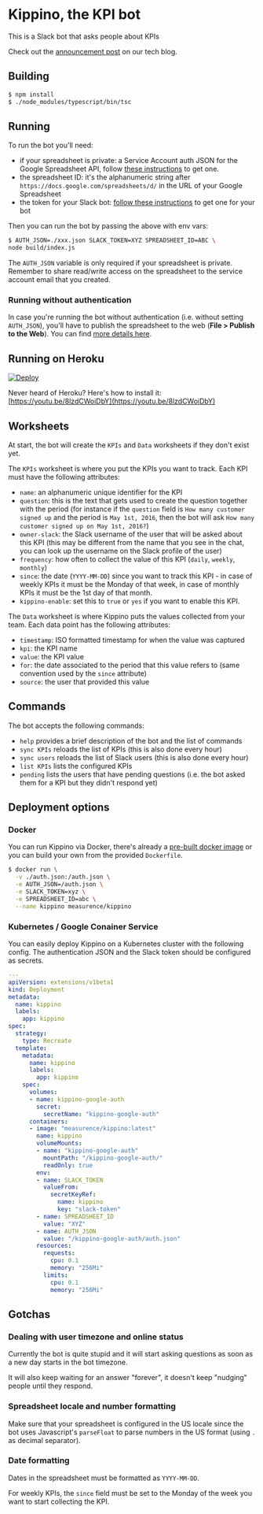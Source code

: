 # Kippino, the KPI bot

This is a Slack bot that asks people about KPIs

Check out the [announcement post](http://www.measurence.com/tech-blog/2016/10/25/tracking-kpis-with-slack.html) on our tech blog.

## Building

```bash
$ npm install
$ ./node_modules/typescript/bin/tsc
```

## Running

To run the bot you'll need:

* if your spreadsheet is private: a Service Account auth JSON for the Google Spreadsheet API, follow [these instructions](https://www.npmjs.com/package/google-spreadsheet#service-account-recommended-method) to get one. 
* the spreadsheet ID: it's the alphanumeric string after `https://docs.google.com/spreadsheets/d/` in the URL of your Google Spreadsheet
* the token for your Slack bot: [follow these instructions](https://github.com/howdyai/botkit/blob/master/readme-slack.md#getting-started) to get one for your bot 

Then you can run the bot by passing the above with env vars:

```bash
$ AUTH_JSON=./xxx.json SLACK_TOKEN=XYZ SPREADSHEET_ID=ABC \
node build/index.js
```

The `AUTH_JSON` variable is only required if your spreadsheet is private. 
Remember to share read/write access on the spreadsheet to the service account email that you created.

### Running without authentication

In case you're running the bot without authentication (i.e. without setting `AUTH_JSON`),
you'll have to publish the spreadsheet to the web (__File > Publish to the Web__).
You can find [more details here](https://www.npmjs.com/package/google-spreadsheet#unauthenticated-access-read-only-access-on-public-docs). 

## Running on Heroku

[![Deploy](https://www.herokucdn.com/deploy/button.svg)](https://heroku.com/deploy?template=https://github.com/measurence/kippino/tree/master)

Never heard of Heroku? Here's how to install it: [https://youtu.be/8lzdCWoiDbY](https://youtu.be/8lzdCWoiDbY)

## Worksheets

At start, the bot will create the `KPIs` and `Data` worksheets if they don't exist yet.

The `KPIs` worksheet is where you put the KPIs you want to track. Each KPI must have the following attributes:

* `name`: an alphanumeric unique identifier for the KPI
* `question`: this is the text that gets used to create the question together with the period (for instance if the `question` field is `How many customer signed up` and the period is `May 1st, 2016`, then the bot will ask `How many customer signed up on May 1st, 2016?`)
* `owner-slack`: the Slack username of the user that will be asked about this KPI (this may be different from the name that you see in the chat, you can look up the username on the Slack profile of the user)
* `frequency`: how often to collect the value of this KPI (`daily`, `weekly`, `monthly`)
* `since`: the date (`YYYY-MM-DD`) since you want to track this KPI - in case of weekly KPIs it must be the Monday of that week, in case of monthly KPIs it must be the 1st day of that month. 
* `kippino-enable`: set this to `true` or `yes` if you want to enable this KPI.

The `Data` worksheet is where Kippino puts the values collected from your team. Each data point has the following attributes:

* `timestamp`: ISO formatted timestamp for when the value was captured
* `kpi`: the KPI name
* `value`: the KPI value
* `for`: the date associated to the period that this value refers to (same convention used by the `since` attribute)
* `source`: the user that provided this value

## Commands

The bot accepts the following commands:

* `help` provides a brief description of the bot and the list of commands
* `sync KPIs` reloads the list of KPIs (this is also done every hour)
* `sync users` reloads the list of Slack users (this is also done every hour)
* `list KPIs` lists the configured KPIs
* `pending` lists the users that have pending questions (i.e. the bot asked them for a KPI but they didn't respond yet)

## Deployment options

### Docker

You can run Kippino via Docker, there's already a [pre-built docker image](https://hub.docker.com/r/measurence/kippino/) or you can build your own from the provided `Dockerfile`.

```bash
$ docker run \
  -v ./auth.json:/auth.json \
  -e AUTH_JSON=/auth.json \
  -e SLACK_TOKEN=xyz \
  -e SPREADSHEET_ID=abc \
  --name kippino measurence/kippino 
```

### Kubernetes / Google Conainer Service

You can easily deploy Kippino on a Kubernetes cluster with the following config. The authentication JSON and the Slack token should be configured as secrets.

```yaml
---
apiVersion: extensions/v1beta1
kind: Deployment
metadata:
  name: kippino
  labels:
    app: kippino
spec:
  strategy:
    type: Recreate
  template:
    metadata:
      name: kippino
      labels:
        app: kippino
    spec:
      volumes:
      - name: kippino-google-auth
        secret:
          secretName: "kippino-google-auth"
      containers:
      - image: "measurence/kippino:latest"
        name: kippino
        volumeMounts:
        - name: "kippino-google-auth"
          mountPath: "/kippino-google-auth/"
          readOnly: true
        env:
        - name: SLACK_TOKEN
          valueFrom:
            secretKeyRef:
              name: kippino
              key: "slack-token"
        - name: SPREADSHEET_ID
          value: "XYZ"
        - name: AUTH_JSON
          value: "/kippino-google-auth/auth.json"
        resources:
          requests:
            cpu: 0.1
            memory: "256Mi"
          limits:
            cpu: 0.1
            memory: "256Mi"         
```

## Gotchas

### Dealing with user timezone and online status

Currently the bot is quite stupid and it will start asking questions as soon as a new day starts in the bot timezone.

It will also keep waiting for an answer "forever", it doesn't keep "nudging" people until they respond. 

### Spreadsheet locale and number formatting

Make sure that your spreadsheet is configured in the US locale since the bot uses
Javascript's `parseFloat` to parse numbers in the US format (using `.` as decimal
separator).

### Date formatting

Dates in the spreadsheet must be formatted as `YYYY-MM-DD`.

For weekly KPIs, the `since` field must be set to the Monday of the week you want to start collecting the KPI.
